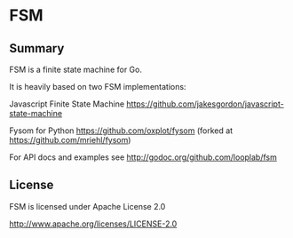 # FSM

## Summary

FSM is a finite state machine for Go.

It is heavily based on two FSM implementations:

Javascript Finite State Machine
https://github.com/jakesgordon/javascript-state-machine

Fysom for Python
https://github.com/oxplot/fysom (forked at https://github.com/mriehl/fysom)

For API docs and examples see http://godoc.org/github.com/looplab/fsm

## License

FSM is licensed under Apache License 2.0

http://www.apache.org/licenses/LICENSE-2.0
